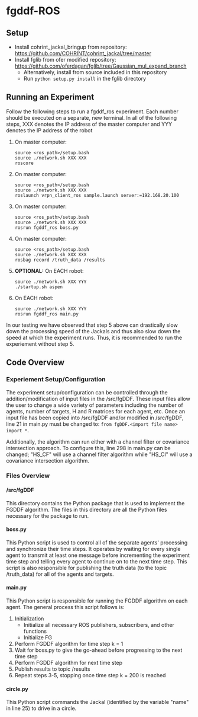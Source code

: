 # fgddf-ROS

## Setup
- Install cohrint_jackal_bringup from repository: https://github.com/COHRINT/cohrint_jackal/tree/master
- Install fglib from ofer modified repository: https://github.com/oferdagan/fglib/tree/Gaussian_mul_expand_branch
    - Alternatively, install from source included in this repository
    - Run ```python setup.py install``` in the fglib directory

## Running an Experiment
Follow the following steps to run a fgddf_ros experiment. Each number should be executed on a separate, new terminal. In all of the following steps, XXX denotes the IP address of the master computer and YYY denotes the IP address of the robot
1. On master computer:
    ```
    source <ros_path>/setup.bash
    source ./network.sh XXX XXX
    roscore
    ```
2. On master computer:
    ```
    source <ros_path>/setup.bash
    source ./network.sh XXX XXX
    roslaunch vrpn_client_ros sample.launch server:=192.168.20.100
    ```
3. On master computer:
    ```
    source <ros_path>/setup.bash
    source ./network.sh XXX XXX
    rosrun fgddf_ros boss.py
    ```
4. On master computer:
    ```
    source <ros_path>/setup.bash
    source ./network.sh XXX XXX
    rosbag record /truth_data /results
    ```
5. **OPTIONAL:** On EACH robot:
    ```
    source ./network.sh XXX YYY
    ./startup.sh aspen
    ```
6. On EACH robot:
    ```
    source ./network.sh XXX YYY
    rosrun fgddf_ros main.py
    ```
In our testing we have observed that step 5 above can drastically slow down the processing speed of the Jackals and thus also slow down the speed at which the experiment runs. Thus, it is recommended to run the experiement without step 5.

## Code Overview
### Experiement Setup/Configuration
The experiment setup/configuration can be controlled through the addition/modification of input files in the /src/fgDDF. These input files allow the user to change a wide variety of parameters including the number of agents, number of targets, H and R matrices for each agent, etc. Once an input file has been copied into /src/fgDDF and/or modified in /src/fgDDF, line 21 in main.py must be changed to: ```from fgDDF.<import file name> import *```.

Additionally, the algorithm can run either with a channel filter or covariance intersection approach. To configure this, line 298 in main.py can be changed; "HS_CF" will use a channel filter algorithm while "HS_CI" will use a covariance intersection algorithm.

### Files Overview
#### /src/fgDDF
This directory contains the Python package that is used to implement the FGDDF algorithm. The files in this directory are all the Python files necessary for the package to run.

#### boss.py
This Python script is used to control all of the separate agents' processing and synchronize their time steps. It operates by waiting for every single agent to transmit at least one message before incrementing the experiment time step and telling every agent to continue on to the next time step. This script is also responsible for publishing the truth data (to the topic /truth_data) for all of the agents and targets.

#### main.py
This Python script is responsible for running the FGDDF algorithm on each agent. The general process this script follows is:
1. Initialization
    - Initialize all necessary ROS publishers, subscribers, and other functions
    - Initialize FG
2. Perform FGDDF algorithm for time step k = 1
3. Wait for boss.py to give the go-ahead before progressing to the next time step
4. Perform FGDDF algorithm for next time step
5. Publish results to topic /results
6. Repeat steps 3-5, stopping once time step k = 200 is reached

#### circle.py
This Python script commands the Jackal (identified by the variable "name" in line 25) to drive in a circle.
